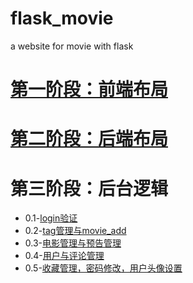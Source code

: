 # flask_movie
a website for movie with flask
# [第一阶段：前端布局](https://github.com/chistoiy/flask_movie/tree/5e5eb6e96119f3e7aa46b3ba4f880393fab566d3)    
# [第二阶段：后端布局](https://github.com/chistoiy/flask_movie/tree/92c5b0a000fb28620391fdc00f66c0c5e67c5a6e)  
# 第三阶段：后台逻辑
* 0.1-[login验证](https://github.com/chistoiy/flask_movie/tree/219f967857acbbaecdaf140ff073cd7cce773a23)  
* 0.2-[tag管理与movie_add](https://github.com/chistoiy/flask_movie/tree/778cab70a66b65b1390934e72043421f2da1c2a8)  
* 0.3-[电影管理与预告管理](https://github.com/chistoiy/flask_movie/tree/9739de97e1aa0cd6d86830055ae4d3d907492fbe)  
* 0.4-[用户与评论管理](https://github.com/chistoiy/flask_movie/tree/cc3d324c3421de702d54c4f1d8325c51e7baae34)  
* 0.5-[收藏管理，密码修改，用户头像设置](https://github.com/chistoiy/flask_movie/tree/f6ec4ee17a3f17a8002d6d345b835080ac864885)  
